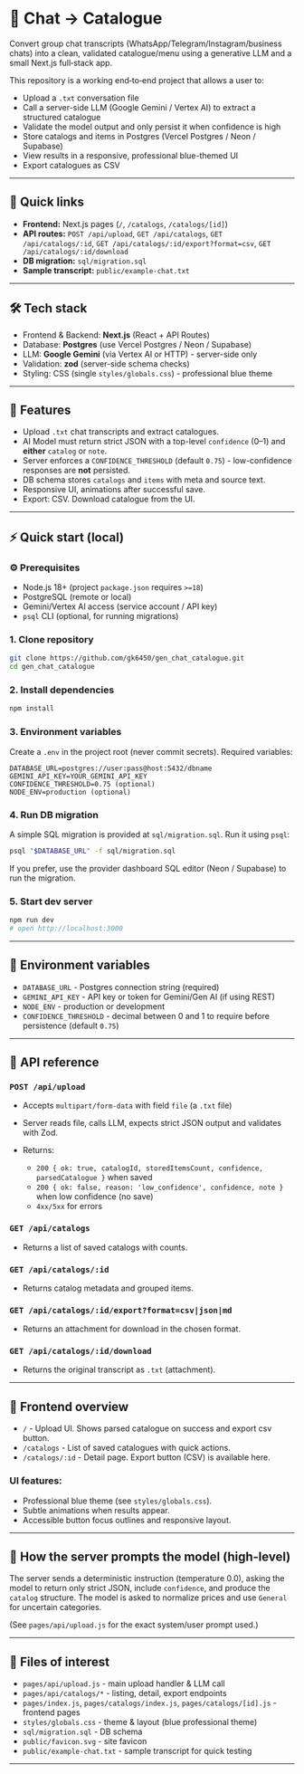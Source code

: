 # 📘 Chat → Catalogue

Convert group chat transcripts (WhatsApp/Telegram/Instagram/business chats) into a clean, validated catalogue/menu using a generative LLM and a small Next.js full‑stack app.

This repository is a working end‑to‑end project that allows a user to:

* Upload a `.txt` conversation file
* Call a server-side LLM (Google Gemini / Vertex AI) to extract a structured catalogue
* Validate the model output and only persist it when confidence is high
* Store catalogs and items in Postgres (Vercel Postgres / Neon / Supabase)
* View results in a responsive, professional blue-themed UI
* Export catalogues as CSV

---

## 🔗 Quick links

* **Frontend:** Next.js pages (`/`, `/catalogs`, `/catalogs/[id]`)
* **API routes:** `POST /api/upload`, `GET /api/catalogs`, `GET /api/catalogs/:id`, `GET /api/catalogs/:id/export?format=csv`, `GET /api/catalogs/:id/download`
* **DB migration:** `sql/migration.sql`
* **Sample transcript:** `public/example-chat.txt`

---

## 🛠️ Tech stack

* Frontend & Backend: **Next.js** (React + API Routes)
* Database: **Postgres** (use Vercel Postgres / Neon / Supabase)
* LLM: **Google Gemini** (via Vertex AI or HTTP) - server-side only
* Validation: **zod** (server-side schema checks)
* Styling: CSS (single `styles/globals.css`) - professional blue theme

---

## 🚀 Features

* Upload `.txt` chat transcripts and extract catalogues.
* AI Model must return strict JSON with a top-level `confidence` (0–1) and **either** `catalog` or `note`.
* Server enforces a `CONFIDENCE_THRESHOLD` (default `0.75`) - low-confidence responses are **not** persisted.
* DB schema stores `catalogs` and `items` with meta and source text.
* Responsive UI, animations after successful save.
* Export: CSV. Download catalogue from the UI.

---

## ⚡ Quick start (local)

### ⚙️ Prerequisites

* Node.js 18+ (project `package.json` requires `>=18`)
* PostgreSQL (remote or local)
* Gemini/Vertex AI access (service account / API key)
* `psql` CLI (optional, for running migrations)

### 1. Clone repository

```bash
git clone https://github.com/gk6450/gen_chat_catalogue.git
cd gen_chat_catalogue
```

### 2. Install dependencies

```bash
npm install
```

### 3. Environment variables

Create a `.env` in the project root (never commit secrets). Required variables:

```
DATABASE_URL=postgres://user:pass@host:5432/dbname
GEMINI_API_KEY=YOUR_GEMINI_API_KEY
CONFIDENCE_THRESHOLD=0.75 (optional)
NODE_ENV=production (optional)
```

### 4. Run DB migration

A simple SQL migration is provided at `sql/migration.sql`. Run it using `psql`:

```bash
psql "$DATABASE_URL" -f sql/migration.sql
```

If you prefer, use the provider dashboard SQL editor (Neon / Supabase) to run the migration.

### 5. Start dev server

```bash
npm run dev
# open http://localhost:3000
```

---

## 🔑 Environment variables

* `DATABASE_URL` - Postgres connection string (required)
* `GEMINI_API_KEY` - API key or token for Gemini/Gen AI (if using REST)
* `NODE_ENV` - production or development
* `CONFIDENCE_THRESHOLD` - decimal between 0 and 1 to require before persistence (default `0.75`)

---

## 📡 API reference

### `POST /api/upload`

* Accepts `multipart/form-data` with field `file` (a `.txt` file)
* Server reads file, calls LLM, expects strict JSON output and validates with Zod.
* Returns:

  * `200 { ok: true, catalogId, storedItemsCount, confidence, parsedCatalogue }` when saved
  * `200 { ok: false, reason: 'low_confidence', confidence, note }` when low confidence (no save)
  * `4xx/5xx` for errors

### `GET /api/catalogs`

* Returns a list of saved catalogs with counts.

### `GET /api/catalogs/:id`

* Returns catalog metadata and grouped items.

### `GET /api/catalogs/:id/export?format=csv|json|md`

* Returns an attachment for download in the chosen format.

### `GET /api/catalogs/:id/download`

* Returns the original transcript as `.txt` (attachment).

---

## 🎨 Frontend overview

* `/` - Upload UI. Shows parsed catalogue on success and export csv button.
* `/catalogs` - List of saved catalogues with quick actions.
* `/catalogs/:id` - Detail page. Export button (CSV) is available here.

### UI features:

* Professional blue theme (see `styles/globals.css`).
* Subtle animations when results appear.
* Accessible button focus outlines and responsive layout.

---

## 🧠 How the server prompts the model (high-level)

The server sends a deterministic instruction (temperature 0.0), asking the model to return only strict JSON, include `confidence`, and produce the `catalog` structure. The model is asked to normalize prices and use `General` for uncertain categories.

(See `pages/api/upload.js` for the exact system/user prompt used.)

---

## 📂 Files of interest

* `pages/api/upload.js` - main upload handler & LLM call
* `pages/api/catalogs/*` - listing, detail, export endpoints
* `pages/index.js`, `pages/catalogs/index.js`, `pages/catalogs/[id].js` - frontend pages
* `styles/globals.css` - theme & layout (blue professional theme)
* `sql/migration.sql` - DB schema
* `public/favicon.svg` - site favicon
* `public/example-chat.txt` - sample transcript for quick testing

---